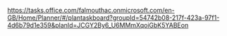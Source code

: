 https://tasks.office.com/falmouthac.onmicrosoft.com/en-GB/Home/Planner/#/plantaskboard?groupId=54742b08-217f-423a-97f1-4d6b79d1e359&planId=JCGY2By6_U6MMmXqoiGbK5YABEon